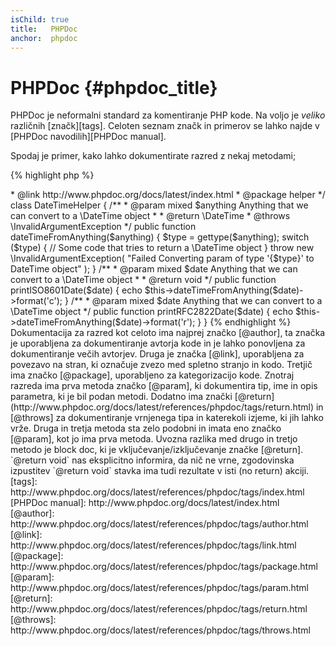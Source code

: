 ```yaml
---
isChild: true
title:   PHPDoc
anchor:  phpdoc
---
```


# PHPDoc {#phpdoc_title}

PHPDoc je neformalni standard za komentiranje PHP kode. Na voljo je *veliko* različnih [značk][tags]. Celoten seznam značk in primerov se lahko najde v [PHPDoc navodilih][PHPDoc manual].

Spodaj je primer, kako lahko dokumentirate razred z nekaj metodami;

{% highlight php %}
<?php
/**
 * @author A Name <a.name@example.com>
 * @link http://www.phpdoc.org/docs/latest/index.html
 * @package helper
 */
class DateTimeHelper
{
    /**
     * @param mixed $anything Anything that we can convert to a \DateTime object
     *
     * @return \DateTime
     * @throws \InvalidArgumentException
     */
    public function dateTimeFromAnything($anything)
    {
        $type = gettype($anything);

        switch ($type) {
            // Some code that tries to return a \DateTime object
        }

        throw new \InvalidArgumentException(
            "Failed Converting param of type '{$type}' to DateTime object"
        );
    }

    /**
     * @param mixed $date Anything that we can convert to a \DateTime object
     *
     * @return void
     */
    public function printISO8601Date($date)
    {
        echo $this->dateTimeFromAnything($date)->format('c');
    }

    /**
     * @param mixed $date Anything that we can convert to a \DateTime object
     */
    public function printRFC2822Date($date)
    {
        echo $this->dateTimeFromAnything($date)->format('r');
    }
}
{% endhighlight %}

Dokumentacija za razred kot celoto ima najprej značko [@author], ta značka je uporabljena za dokumentiranje avtorja kode in je lahko ponovljena za dokumentiranje večih avtorjev. Druga je značka [@link], uporabljena za povezavo na stran, ki označuje zvezo med spletno stranjo in kodo. Tretjič ima značko [@package], uporabljeno za kategorizacijo kode.

Znotraj razreda ima prva metoda značko [@param], ki dokumentira tip, ime in opis parametra, ki je bil podan metodi. Dodatno ima znački [@return](http://www.phpdoc.org/docs/latest/references/phpdoc/tags/return.html) in [@throws] za dokumentiranje vrnjenega tipa in katerekoli izjeme, ki jih lahko vrže.

Druga in tretja metoda sta zelo podobni in imata eno značko [@param], kot jo ima prva metoda. Uvozna razlika med drugo in tretjo metodo je block doc, ki je vključevanje/izključevanje značke [@return]. `@return void` nas eksplicitno informira, da nič ne vrne, zgodovinska izpustitev `@return void` stavka ima tudi rezultate v isti (no return) akciji.


[tags]: http://www.phpdoc.org/docs/latest/references/phpdoc/tags/index.html
[PHPDoc manual]: http://www.phpdoc.org/docs/latest/index.html
[@author]: http://www.phpdoc.org/docs/latest/references/phpdoc/tags/author.html
[@link]: http://www.phpdoc.org/docs/latest/references/phpdoc/tags/link.html
[@package]: http://www.phpdoc.org/docs/latest/references/phpdoc/tags/package.html
[@param]: http://www.phpdoc.org/docs/latest/references/phpdoc/tags/param.html
[@return]: http://www.phpdoc.org/docs/latest/references/phpdoc/tags/return.html
[@throws]: http://www.phpdoc.org/docs/latest/references/phpdoc/tags/throws.html